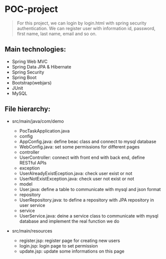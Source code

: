 # POC-project
> For this project, we can login by login.html with spring security authentication. We can register user with information id, password, first name, last name, email and so on.

## Main technologies: 
* Spring Web MVC
* Spring Data JPA & Hibernate
* Spring Security
* Spring Boot
* Bootstrap(webjars)
* JUnit
* MySQL

## File hierarchy:
* src/main/java/com/demo
  * PocTaskApplication.java
  * config
   * AppConfig.java: define beac class and connect to mysql database
   * WebConfig.java: set some permissions for different pages
  * controller
   * UserController: connect with front end with back end, define RESTful APIs
  * exception
   * UserAlreadyExistEception.java: check user exist or not
   * UserNotExistException.java: check user not exist or not 
  * model
   * User.java: define a table to communicate with mysql and json format
  * repository
   * UserRepository.java: to define a repository with JPA repository in user service
  * service
   * UserService.java: deine a service class to communicate with mysql database and implement the real function we do

* src/main/resources
  * register.jsp: register page for creating new users
  * login.jsp: login page to set permission
  * update.jsp: update some informations on this page


